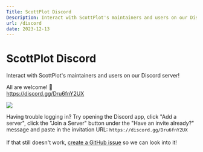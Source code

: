 ```yaml
---
Title: ScottPlot Discord
Description: Interact with ScottPlot's maintainers and users on our Discord server!
url: /discord
date: 2023-12-13
---
```


# ScottPlot Discord

Interact with ScottPlot's maintainers and users on our Discord server!

<div class="my-5">

<div class="text-center fs-3">
All are welcome! 🚀
</div>

<div class="text-center fs-5">
<a href='https://discord.gg/Dru6fnY2UX'>https://discord.gg/Dru6fnY2UX</a>
</div>

<a href='https://discord.gg/Dru6fnY2UX'><img src="/images/discord.jpg" class="d-block mx-auto"></a>

</div>

<div class='text-muted w-75 my-3 mx-auto'>
  Having trouble logging in? Try opening the Discord app, click "Add a server", click the "Join a Server" button under the "Have an invite already?" message and paste in the invitation URL: <code>https://discord.gg/Dru6fnY2UX</code>
  <br><br>
  If that still doesn't work, <a href='https://github.com/ScottPlot/ScottPlot/issues'>create a GitHub issue</a> so we can look into it!
</div>
